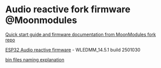# Audio reactive fork firmware @Moonmodules

[Quick start guide and firmware documentation from MoonModules fork repo](https://mm.kno.wled.ge)

[ESP32 Audio reactive firmware](https://github.com/srg74/WLED-wemos-shield/tree/master/resources/Firmware/@MoonModules/latest) - WLEDMM_14.5.1 build 2501030

[bin files naming explanation](https://mm.kno.wled.ge/moonmodules/Installing-and-Compiling/#configurations)
